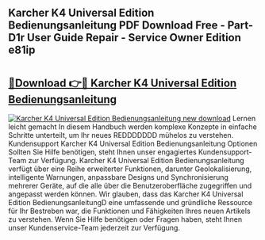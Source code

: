 ## Karcher K4 Universal Edition Bedienungsanleitung PDF Download Free - Part-D1r User Guide Repair - Service Owner Edition e81ip

# <h2><a href="http://df4uve.blite.top/?on=Karcher+K4+Universal+Edition+Bedienungsanleitung">🔗Download 👉🔴 Karcher K4 Universal Edition Bedienungsanleitung</a></h2>

[![Karcher K4 Universal Edition Bedienungsanleitung new download](https://i.imgur.com/lujVjoI.png)](http://df4uve.blite.top/?on=Karcher+K4+Universal+Edition+Bedienungsanleitung)
Lernen leicht gemacht In diesem Handbuch werden komplexe Konzepte in einfache Schritte unterteilt, um Ihr neues REDDDDDDD mühelos zu verstehen. Kundensupport Karcher K4 Universal Edition Bedienungsanleitung Optionen Sollten Sie Hilfe benötigen, steht Ihnen unser engagiertes Kundensupport-Team zur Verfügung. Karcher K4 Universal Edition Bedienungsanleitung verfügt über eine Reihe erweiterter Funktionen, darunter Geolokalisierung, intelligente Warnungen, anpassbare Designs und Synchronisierung mehrerer Geräte, auf die alle über die Benutzeroberfläche zugegriffen und angepasst werden können. Wir glauben, dass das Karcher K4 Universal Edition BedienungsanleitungD eine umfassende und gründliche Ressource für Ihr Bestreben war, die Funktionen und Fähigkeiten Ihres neuen Artikels zu verstehen. Wenn Sie Hilfe benötigen oder Fragen haben, steht Ihnen unser Kundenservice-Team jederzeit zur Verfügung.
